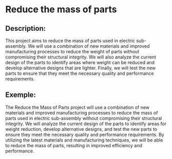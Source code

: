 # Reduce the mass of parts

## Description:
This project aims to reduce the mass of parts used in electric sub-assembly. We will use a combination of new materials and improved manufacturing processes to reduce the weight of parts without compromising their structural integrity. We will also analyze the current design of the parts to identify areas where weight can be reduced and develop alternative designs that are lighter. Finally, we will test the new parts to ensure that they meet the necessary quality and performance requirements.

## Exemple:
The Reduce the Mass of Parts project will use a combination of new materials and improved manufacturing processes to reduce the mass of parts used in electric sub-assembly without compromising their structural integrity. We will analyze the current design of the parts to identify areas for weight reduction, develop alternative designs, and test the new parts to ensure they meet the necessary quality and performance requirements. By utilizing the latest materials and manufacturing techniques, we will be able to reduce the mass of parts, resulting in improved efficiency and performance.
